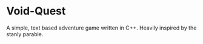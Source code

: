 # Void-Quest
A simple, text based adventure game written in C++.  Heavily inspired by the stanly parable.
